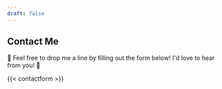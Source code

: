 ```yaml
---
draft: false
---
```


## Contact Me

🌟 Feel free to drop me a line by filling out the form below! I'd love to hear from you! 📝

{{< contactform >}}

